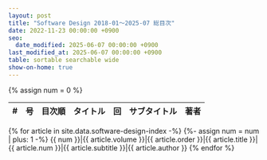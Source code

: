 ```yaml
---
layout: post
title: "Software Design 2018-01～2025-07 総目次"
date: 2022-11-23 00:00:00 +0900
seo:
  date_modified: 2025-06-07 00:00:00 +0900
last_modified_at: 2025-06-07 00:00:00 +0900
table: sortable searchable wide
show-on-home: true
---
```


{% assign num = 0 %}

\#|号|目次順|タイトル|回|サブタイトル|著者
-:|-|-:|-|-|-|-
{% for article in site.data.software-design-index -%}
{%- assign num = num | plus: 1 -%}
{{ num }}|<span>{{ article.volume }}</span>|{{ article.order }}|{{ article.title }}|{{ article.num }}|{{ article.subtitle }}|{{ article.author }}
{% endfor %}

